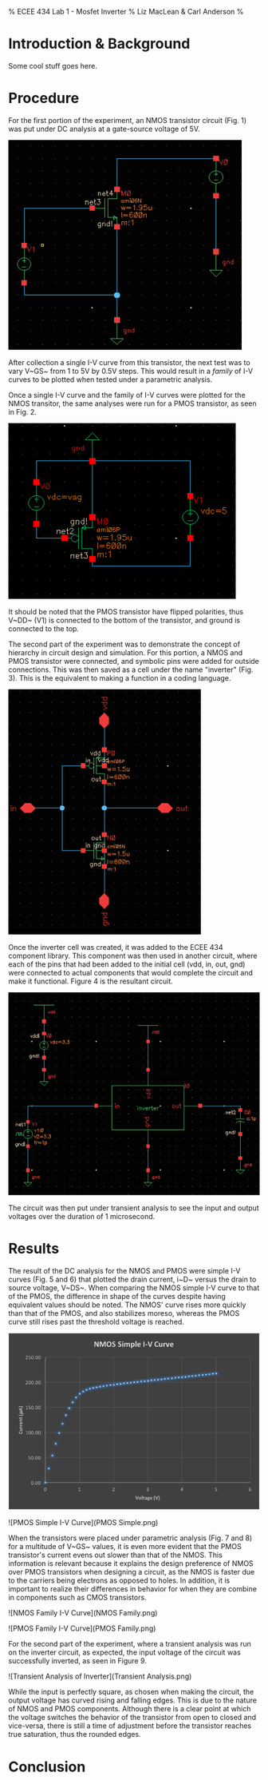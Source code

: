 % ECEE 434 Lab 1 - Mosfet Inverter
% Liz MacLean & Carl Anderson
%

# Introduction & Background

Some cool stuff goes here.

# Procedure

For the first portion of the experiment, an NMOS transistor circuit (Fig. 1)
was put under DC analysis at a gate-source voltage of 5V.

![NMOS Circuit Schematic with V~GS~ = 5V and V~DD~ = 5V](NMOS-Circuit.png)

After collection a single I-V curve from this transistor, the next test was to vary
V~GS~ from 1 to 5V by 0.5V steps.  This would result in a *family* of I-V
curves to be plotted when tested under a parametric analysis.

Once a single I-V curve and the family of I-V curves were plotted for the NMOS transitor,
the same analyses were run for a PMOS transistor, as seen in Fig. 2.

![PMOS Circuit Schematic with V~SG~ = 5V and V~DD~ = 5V](PMOS-Circuit.png)

It should be noted that the PMOS transistor have flipped polarities, thus V~DD~ (V1)
is connected to the bottom of the transistor, and ground is connected to the top.

The second part of the experiment was to demonstrate the concept of hierarchy in circuit design
and simulation.  For this portion, a NMOS and PMOS transistor were connected, and symbolic pins
were added for outside connections. This was then saved as a cell under the name "inverter"
(Fig. 3).  This is the equivalent to making a function in a coding language.

![Inverter Circuit](Inverter.png)

Once the inverter cell was created, it was added to the ECEE 434 component library.  This component
was then used in another circuit, where each of the pins that had been added to the initial cell
(vdd, in, out, gnd) were connected to actual components that would complete the circuit and make it functional.
Figure 4 is the resultant circuit.

![Complete Schematic with Imported Inverter Component](Using-Inverter.png)

The circuit was then put under transient analysis to see the input and output voltages over
the duration of 1 microsecond.

# Results

The result of the DC analysis for the NMOS and PMOS were simple I-V curves (Fig. 5 and 6) that
plotted the drain current, i~D~ versus the drain to source voltage, V~DS~.
When comparing the NMOS simple I-V curve to that of the PMOS, the difference in shape of the
curves despite having equivalent values should be noted.  The NMOS' curve rises more quickly
than that of the PMOS, and also stabilizes moreso, whereas the PMOS curve still rises past
the threshold voltage is reached.

![NMOS Simple I-V Curve](nmos_simple.png)

![PMOS Simple I-V Curve](PMOS Simple.png)

When the transistors were placed under parametric analysis (Fig. 7 and 8) for a multitude of V~GS~ values,
it is even more evident that the PMOS transistor's current evens out slower than that of the NMOS.
This information is relevant because it explains the design preference of NMOS over PMOS transistors
when designing a circuit, as the NMOS is faster due to the carriers being electrons as opposed to holes.
In addition, it is important to realize their differences in behavior for when they are combine in
components such as CMOS transistors.

![NMOS Family I-V Curve](NMOS Family.png)

![PMOS Family I-V Curve](PMOS Family.png)

For the second part of the experiment, where a transient analysis was run on the inverter circuit,
as expected, the input voltage of the circuit was successfully inverted, as seen in Figure 9.

![Transient Analysis of Inverter](Transient Analysis.png)

While the input is perfectly square, as chosen when making the circuit, the output voltage has curved
rising and falling edges.  This is due to the nature of NMOS and PMOS components.  Although there is a
clear point at which the voltage switches the behavior of the transistor from open to closed and
vice-versa, there is still a time of adjustment before the transistor reaches true saturation, thus
the rounded edges.

# Conclusion

